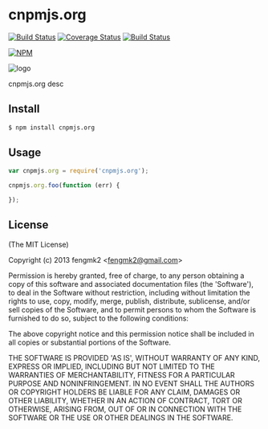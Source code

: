 cnpmjs.org
=======

[![Build Status](https://secure.travis-ci.org/fengmk2/cnpmjs.org.png)](http://travis-ci.org/fengmk2/cnpmjs.org) [![Coverage Status](https://coveralls.io/repos/fengmk2/cnpmjs.org/badge.png)](https://coveralls.io/r/fengmk2/cnpmjs.org) [![Build Status](https://drone.io/github.com/fengmk2/cnpmjs.org/status.png)](https://drone.io/github.com/fengmk2/cnpmjs.org/latest)

[![NPM](https://nodei.co/npm/cnpmjs.org.png?downloads=true&stars=true)](https://nodei.co/npm/cnpmjs.org/)

![logo](https://raw.github.com/fengmk2/cnpmjs.org/master/logo.png)

cnpmjs.org desc

## Install

```bash
$ npm install cnpmjs.org
```

## Usage

```js
var cnpmjs.org = require('cnpmjs.org');

cnpmjs.org.foo(function (err) {

});
```

## License

(The MIT License)

Copyright (c) 2013 fengmk2 &lt;fengmk2@gmail.com&gt;

Permission is hereby granted, free of charge, to any person obtaining
a copy of this software and associated documentation files (the
'Software'), to deal in the Software without restriction, including
without limitation the rights to use, copy, modify, merge, publish,
distribute, sublicense, and/or sell copies of the Software, and to
permit persons to whom the Software is furnished to do so, subject to
the following conditions:

The above copyright notice and this permission notice shall be
included in all copies or substantial portions of the Software.

THE SOFTWARE IS PROVIDED 'AS IS', WITHOUT WARRANTY OF ANY KIND,
EXPRESS OR IMPLIED, INCLUDING BUT NOT LIMITED TO THE WARRANTIES OF
MERCHANTABILITY, FITNESS FOR A PARTICULAR PURPOSE AND NONINFRINGEMENT.
IN NO EVENT SHALL THE AUTHORS OR COPYRIGHT HOLDERS BE LIABLE FOR ANY
CLAIM, DAMAGES OR OTHER LIABILITY, WHETHER IN AN ACTION OF CONTRACT,
TORT OR OTHERWISE, ARISING FROM, OUT OF OR IN CONNECTION WITH THE
SOFTWARE OR THE USE OR OTHER DEALINGS IN THE SOFTWARE.
